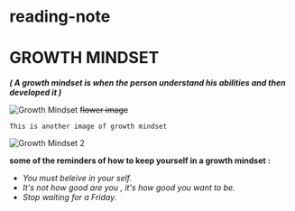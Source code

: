 # reading-note

# GROWTH MINDSET
***( A growth mindset is when the person understand his abilities and then developed it )***


![Growth Mindset](https://ncph.org/wp-content/uploads/2019/09/43058632290_623a3818a0_o.jpg)
~~flower image~~

```This is another image of growth mindset```


![Growth Mindset 2](https://www.muhlsdk12.org/cms/lib/PA01916549/Centricity/Domain/225/growth%20mindset.JPG)

**some of the reminders of how to keep yourself in a growth mindset :**
- *You must beleive in your self.*
- *It's not how good  are you , it's how good you want to be.*
- *Stop waiting for a Friday.*
